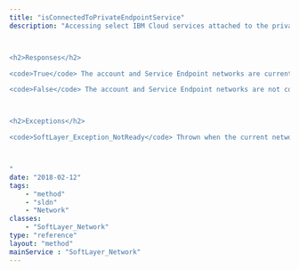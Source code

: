 ```yaml
---
title: "isConnectedToPrivateEndpointService"
description: "Accessing select IBM Cloud services attached to the private back-end network is made possible by establishing a network relationship between an account's private network and the Service Endpoint network. 



<h2>Responses</h2> 

<code>True</code> The account and Service Endpoint networks are currently connected. 

<code>False</code> The account and Service Endpoint networks are not connected; both networks are properly configured to connect. 



<h2>Exceptions</h2> 

<code>SoftLayer_Exception_NotReady</code> Thrown when the current network configuration will not support connection alteration. 



"
date: "2018-02-12"
tags:
    - "method"
    - "sldn"
    - "Network"
classes:
    - "SoftLayer_Network"
type: "reference"
layout: "method"
mainService : "SoftLayer_Network"
---
```

